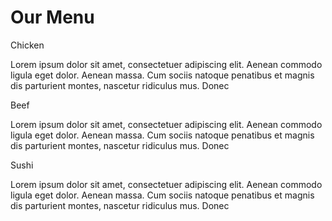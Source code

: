
<!DOCTYPE html>
<html>
<head>
<meta charset="utf-8">
<meta name="viewport" content="width=device-width, initial-scale=1">
       <link rel="stylesheet" type="text/css" media="screen" href="Moduling2.css">

<title>module2-solution</title>
</head>
<body>
<h1>Our Menu</h1>

<div class="row">
  <div class="col-lg-4 col-md-6">
        <div class="container"> 
        <div id="Item1">Chicken</div>
            <p>Lorem ipsum dolor sit amet, 
                    consectetuer adipiscing elit. 
                    Aenean commodo ligula eget dolor. 
                    Aenean massa. Cum sociis natoque 
                    penatibus et magnis dis parturient 
                    montes, nascetur ridiculus mus. Donec 
            </p>
        </div>
</div>
  <div class="col-lg-4 col-md-6">
        <div class="container"> 
        <div id="Item2">Beef</div>
            <p>Lorem ipsum dolor sit amet, 
                    consectetuer adipiscing elit. 
                    Aenean commodo ligula eget dolor. 
                    Aenean massa. Cum sociis natoque 
                    penatibus et magnis dis parturient 
                    montes, nascetur ridiculus mus. Donec 
            </p>
        </div>
</div>
  <div class="col-lg-4 col-md-12">
    <div class="container"> 
    <div id="Item3">Sushi</div>
            <p>Lorem ipsum dolor sit amet, 
                    consectetuer adipiscing elit. 
                    Aenean commodo ligula eget dolor. 
                    Aenean massa. Cum sociis natoque 
                    penatibus et magnis dis parturient 
                    montes, nascetur ridiculus mus. Donec 
            </p>
    </div>
  </div>
</div>

</body>
</html
